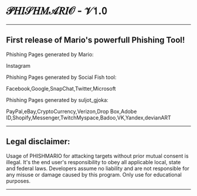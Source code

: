 # 𝒫𝐻𝐼𝒮𝐻𝑀𝒜𝑅𝐼𝒪 - 𝒱𝟣.𝟢
------------------------------------------------------
First release of Mario's powerfull Phishing Tool!
------------------------------------------------------


Phishing Pages generated by Mario:

Instagram

Phishing Pages generated by Social Fish tool:

Facebook,Google,SnapChat,Twitter,Microsoft

Phishing Pages generated by suljot_gjoka:

PayPal,eBay,CryptoCurrency,Verizon,Drop Box,Adobe ID,Shopify,Messenger,TwitchMyspace,Badoo,VK,Yandex,devianART

------------------------------------------------------
Legal disclaimer:
-----------------
Usage of PHISHMARIO for attacking targets without prior mutual consent is illegal. It's the end user's responsibility to obey all applicable local, state and federal laws. Developers assume no liability and are not responsible for any misuse or damage caused by this program. Only use for educational purposes.

------------------------------------------------------
